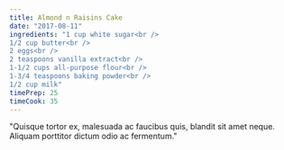 ```yaml
---
title: Almond n Raisins Cake
date: "2017-08-11"
ingredients: "1 cup white sugar<br />
1/2 cup butter<br />
2 eggs<br />
2 teaspoons vanilla extract<br />
1-1/2 cups all-purpose flour<br />
1-3/4 teaspoons baking powder<br />
1/2 cup milk"
timePrep: 25
timeCook: 35
---
```


"Quisque tortor ex, malesuada ac faucibus quis, blandit sit amet neque. Aliquam porttitor dictum odio ac fermentum."
